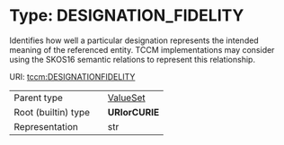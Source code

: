 
# Type: DESIGNATION_FIDELITY


Identifies how well a particular designation represents the intended meaning of the referenced entity. TCCM
implementations may consider using the SKOS16 semantic relations to represent this relationship.

URI: [tccm:DESIGNATIONFIDELITY](https://hotecosystem.org/tccm/DESIGNATIONFIDELITY)

|  |  |  |
| --- | --- | --- |
| Parent type | | [ValueSet](types/ValueSet.md) |
| Root (builtin) type | | **URIorCURIE** |
| Representation | | str |
